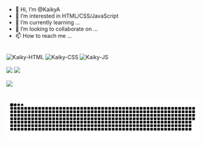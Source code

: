 - 👋 Hi, I’m @KaikyA
- 👀 I’m interested in HTML/CSS/JavaScript
- 🌱 I’m currently learning ...
- 💞️ I’m looking to collaborate on ...
- 📫 How to reach me ...

<div style="inline_block"><br>
<img align="center" alt="Kaiky-HTML" height="30" src="https://img.shields.io/badge/HTML-239120?style=for-the-badge&logo=html5&logoColor=white">
<img align="center" alt="Kaiky-CSS" height="30" src="https://img.shields.io/badge/CSS-239120?&style=for-the-badge&logo=css3&logoColor=white">
<img align="center" alt="Kaiky-JS" height="30" src="https://img.shields.io/badge/JavaScript-323330?style=for-the-badge&logo=javascript&logoColor=F7DF1E">
</div><br>

<div> 
  <a href = "mailto:kaikyaraujo278@gmail.com"><img src="https://img.shields.io/badge/Gmail-D14836?style=for-the-badge&logo=gmail&logoColor=white"></a>
  <a href="https://www.linkedin.com/in/kaikydearaujo" target="_blank"><img src="https://img.shields.io/badge/-LinkedIn-%230077B5?style=for-the-badge&logo=linkedin&logoColor=white" target="_blank"></a><br>

<div><br>
  <a href="https://github.com/KaikyA">
  <img height="180em" src="https://github-readme-stats.vercel.app/api?username=KaikyA&show_icons=true&theme=dark&include_all_commits=true&count_private=true"/>
</div><br>




  
  
  ![Snake animation](https://github.com/KaikyA/KaikyA/blob/output/github-contribution-grid-snake.svg)


  </div>
